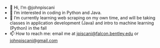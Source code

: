 - 👋 Hi, I’m @johnpiscani
- 👀 I’m interested in coding in Python and Java.
- 🌱 I’m currently learning web scraping on my own time, and will be taking classes in application development (Java) and intro to machine learning (Python) in the fall
- 📫 How to reach me: email me at jpiscani@falcon.bentley.edu or johnpiscani@gmail.com

<!---
johnpiscani/johnpiscani is a ✨ special ✨ repository because its `README.md` (this file) appears on your GitHub profile.
You can click the Preview link to take a look at your changes.
--->
